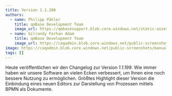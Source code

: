 ```yaml
---
title: Version 1.1.200
authors:
  - name: Philipp Pähler
    title: qmBase Development Team
    image_url: https://qmbasesupport.blob.core.windows.net/static-assets/img/persons/paehler_round.png
  - name: Gilrandy Farhan Adam
    title: qmBase Development Team
    image_url: https://caqadmin.blob.core.windows.net/public-screenshots/manual-screenshots/gilrand-profile-picture.jpg
image: https://caqadmin.blob.core.windows.net/public-screenshots/manual-screenshots/Screenshot%202024-02-12_flow.png
tags: []
---
```


Heute veröffentlichen wir den Changelog zur Version _1.1.199_. Wie immer haben wir unsere Software an vielen Ecken verbessert, um Ihnen eine noch bessere Nutzung zu ermöglichen.
Größtes Highlight dieser Version die Einbindung eines neuen Editors zur Darstellung von Prozessen mittels BPMN als Dokumente.

<!--truncate-->
